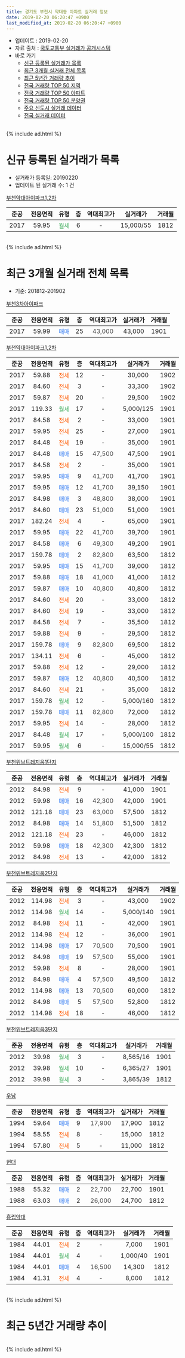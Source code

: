 ```yaml
---
title: 경기도 부천시 약대동 아파트 실거래 정보
date: 2019-02-20 06:20:47 +0900
last_modified_at: 2019-02-20 06:20:47 +0900
---
```


* 업데이트 : 2019-02-20
* 자료 출처 : [국토교통부 실거래가 공개시스템](http://rt.molit.go.kr)
* 바로 가기
    * [신규 등록된 실거래가 목록](#신규-등록된-실거래가-목록)
    * [최근 3개월 실거래 전체 목록](#최근-3개월-실거래-전체-목록)
    * [최근 5년간 거래량 추이](#최근-5년간-거래량-추이)
    * [전국 거래량 TOP 50 지역](https://inasie.github.io/apt-trade-info/최근-3개월-전국에서-가장-거래가-많이-발생한-지역)
    * [전국 거래량 TOP 50 아파트](https://inasie.github.io/apt-trade-info/최근-3개월-전국에서-가장-거래가-많이-발생한-아파트)
    * [전국 거래량 TOP 50 분양권](https://inasie.github.io/apt-trade-info/최근-3개월-전국에서-가장-거래가-많이-발생한-분양권)
    * [주요 신도시 실거래 데이터](https://inasie.github.io/apt-trade-info/주요-신도시)
    * [전국 실거래 데이터](https://inasie.github.io/apt-trade-info/전국)
<br>
{% include ad.html %}
<br>

# 신규 등록된 실거래가 목록
* 실거래가 등록일: 20190220
* 업데이트 된 실거래 수: 1 건


[부천약대아이파크1,2차](https://search.naver.com/search.naver?query=%EA%B2%BD%EA%B8%B0%EB%8F%84+%EB%B6%80%EC%B2%9C%EC%8B%9C+%EC%95%BD%EB%8C%80%EB%8F%99+%EB%B6%80%EC%B2%9C%EC%95%BD%EB%8C%80%EC%95%84%EC%9D%B4%ED%8C%8C%ED%81%AC1%2C2%EC%B0%A8)

|준공|전용면적|유형|층|역대최고가|실거래가|거래월|
|:---:|:---:|:---:|:---:|:---:|:---:|:---:|
|2017|59.95|<span style="color:#34a853">월세</span>|6|<span style="color:#444444">-</span>|15,000/55|1812|


<br>
{% include ad.html %}
<br>

# 최근 3개월 실거래 전체 목록
* 기준: 201812-201902


[부천3차아이파크](https://search.naver.com/search.naver?query=%EA%B2%BD%EA%B8%B0%EB%8F%84+%EB%B6%80%EC%B2%9C%EC%8B%9C+%EC%95%BD%EB%8C%80%EB%8F%99+%EB%B6%80%EC%B2%9C3%EC%B0%A8%EC%95%84%EC%9D%B4%ED%8C%8C%ED%81%AC)

|준공|전용면적|유형|층|역대최고가|실거래가|거래월|
|:---:|:---:|:---:|:---:|:---:|:---:|:---:|
|2017|59.99|<span style="color:#4285f3">매매</span>|25|<span style="color:#444444">43,000</span>|43,000|1901|

[부천약대아이파크1,2차](https://search.naver.com/search.naver?query=%EA%B2%BD%EA%B8%B0%EB%8F%84+%EB%B6%80%EC%B2%9C%EC%8B%9C+%EC%95%BD%EB%8C%80%EB%8F%99+%EB%B6%80%EC%B2%9C%EC%95%BD%EB%8C%80%EC%95%84%EC%9D%B4%ED%8C%8C%ED%81%AC1%2C2%EC%B0%A8)

|준공|전용면적|유형|층|역대최고가|실거래가|거래월|
|:---:|:---:|:---:|:---:|:---:|:---:|:---:|
|2017|59.88|<span style="color:#ff5a00">전세</span>|12|<span style="color:#444444">-</span>|30,000|1902|
|2017|84.60|<span style="color:#ff5a00">전세</span>|3|<span style="color:#444444">-</span>|33,300|1902|
|2017|59.87|<span style="color:#ff5a00">전세</span>|20|<span style="color:#444444">-</span>|29,500|1902|
|2017|119.33|<span style="color:#34a853">월세</span>|17|<span style="color:#444444">-</span>|5,000/125|1901|
|2017|84.58|<span style="color:#ff5a00">전세</span>|2|<span style="color:#444444">-</span>|33,000|1901|
|2017|59.95|<span style="color:#ff5a00">전세</span>|25|<span style="color:#444444">-</span>|27,000|1901|
|2017|84.48|<span style="color:#ff5a00">전세</span>|19|<span style="color:#444444">-</span>|35,000|1901|
|2017|84.48|<span style="color:#4285f3">매매</span>|15|<span style="color:#444444">47,500</span>|47,500|1901|
|2017|84.58|<span style="color:#ff5a00">전세</span>|2|<span style="color:#444444">-</span>|35,000|1901|
|2017|59.95|<span style="color:#4285f3">매매</span>|9|<span style="color:#444444">41,700</span>|41,700|1901|
|2017|59.95|<span style="color:#4285f3">매매</span>|12|<span style="color:#444444">41,700</span>|39,150|1901|
|2017|84.98|<span style="color:#4285f3">매매</span>|3|<span style="color:#444444">48,800</span>|38,000|1901|
|2017|84.60|<span style="color:#4285f3">매매</span>|23|<span style="color:#444444">51,000</span>|51,000|1901|
|2017|182.24|<span style="color:#ff5a00">전세</span>|4|<span style="color:#444444">-</span>|65,000|1901|
|2017|59.95|<span style="color:#4285f3">매매</span>|22|<span style="color:#444444">41,700</span>|39,700|1901|
|2017|84.58|<span style="color:#4285f3">매매</span>|6|<span style="color:#444444">49,300</span>|49,200|1901|
|2017|159.78|<span style="color:#4285f3">매매</span>|2|<span style="color:#444444">82,800</span>|63,500|1812|
|2017|59.95|<span style="color:#4285f3">매매</span>|15|<span style="color:#444444">41,700</span>|39,000|1812|
|2017|59.88|<span style="color:#4285f3">매매</span>|18|<span style="color:#444444">41,000</span>|41,000|1812|
|2017|59.87|<span style="color:#4285f3">매매</span>|10|<span style="color:#444444">40,800</span>|40,800|1812|
|2017|84.60|<span style="color:#ff5a00">전세</span>|20|<span style="color:#444444">-</span>|33,000|1812|
|2017|84.60|<span style="color:#ff5a00">전세</span>|19|<span style="color:#444444">-</span>|33,000|1812|
|2017|84.58|<span style="color:#ff5a00">전세</span>|7|<span style="color:#444444">-</span>|35,500|1812|
|2017|59.88|<span style="color:#ff5a00">전세</span>|9|<span style="color:#444444">-</span>|29,500|1812|
|2017|159.78|<span style="color:#4285f3">매매</span>|9|<span style="color:#444444">82,800</span>|69,500|1812|
|2017|134.11|<span style="color:#ff5a00">전세</span>|6|<span style="color:#444444">-</span>|45,000|1812|
|2017|59.88|<span style="color:#ff5a00">전세</span>|12|<span style="color:#444444">-</span>|29,000|1812|
|2017|59.87|<span style="color:#4285f3">매매</span>|12|<span style="color:#444444">40,800</span>|40,500|1812|
|2017|84.60|<span style="color:#ff5a00">전세</span>|21|<span style="color:#444444">-</span>|35,000|1812|
|2017|159.78|<span style="color:#34a853">월세</span>|12|<span style="color:#444444">-</span>|5,000/160|1812|
|2017|159.78|<span style="color:#4285f3">매매</span>|11|<span style="color:#444444">82,800</span>|72,000|1812|
|2017|59.95|<span style="color:#ff5a00">전세</span>|14|<span style="color:#444444">-</span>|28,000|1812|
|2017|84.48|<span style="color:#34a853">월세</span>|17|<span style="color:#444444">-</span>|5,000/100|1812|
|2017|59.95|<span style="color:#34a853">월세</span>|6|<span style="color:#444444">-</span>|15,000/55|1812|

[부천위브트레지움1단지](https://search.naver.com/search.naver?query=%EA%B2%BD%EA%B8%B0%EB%8F%84+%EB%B6%80%EC%B2%9C%EC%8B%9C+%EC%95%BD%EB%8C%80%EB%8F%99+%EB%B6%80%EC%B2%9C%EC%9C%84%EB%B8%8C%ED%8A%B8%EB%A0%88%EC%A7%80%EC%9B%801%EB%8B%A8%EC%A7%80)

|준공|전용면적|유형|층|역대최고가|실거래가|거래월|
|:---:|:---:|:---:|:---:|:---:|:---:|:---:|
|2012|84.98|<span style="color:#ff5a00">전세</span>|9|<span style="color:#444444">-</span>|41,000|1901|
|2012|59.98|<span style="color:#4285f3">매매</span>|16|<span style="color:#444444">42,300</span>|42,000|1901|
|2012|121.18|<span style="color:#4285f3">매매</span>|23|<span style="color:#444444">63,000</span>|57,500|1812|
|2012|84.98|<span style="color:#4285f3">매매</span>|14|<span style="color:#444444">51,800</span>|51,500|1812|
|2012|121.18|<span style="color:#ff5a00">전세</span>|23|<span style="color:#444444">-</span>|46,000|1812|
|2012|59.98|<span style="color:#4285f3">매매</span>|18|<span style="color:#444444">42,300</span>|42,300|1812|
|2012|84.98|<span style="color:#ff5a00">전세</span>|13|<span style="color:#444444">-</span>|42,000|1812|


<script async src="//pagead2.googlesyndication.com/pagead/js/adsbygoogle.js"></script>
<!-- 기본 -->
<ins class="adsbygoogle"
     style="display:block"
     data-ad-client="ca-pub-2446590836940007"
     data-ad-slot="1659523306"
     data-ad-format="auto"
     data-full-width-responsive="true"></ins>
<script>
(adsbygoogle = window.adsbygoogle || []).push({});
</script>


[부천위브트레지움2단지](https://search.naver.com/search.naver?query=%EA%B2%BD%EA%B8%B0%EB%8F%84+%EB%B6%80%EC%B2%9C%EC%8B%9C+%EC%95%BD%EB%8C%80%EB%8F%99+%EB%B6%80%EC%B2%9C%EC%9C%84%EB%B8%8C%ED%8A%B8%EB%A0%88%EC%A7%80%EC%9B%802%EB%8B%A8%EC%A7%80)

|준공|전용면적|유형|층|역대최고가|실거래가|거래월|
|:---:|:---:|:---:|:---:|:---:|:---:|:---:|
|2012|114.98|<span style="color:#ff5a00">전세</span>|3|<span style="color:#444444">-</span>|43,000|1902|
|2012|114.98|<span style="color:#34a853">월세</span>|14|<span style="color:#444444">-</span>|5,000/140|1901|
|2012|84.98|<span style="color:#ff5a00">전세</span>|11|<span style="color:#444444">-</span>|42,000|1901|
|2012|114.98|<span style="color:#ff5a00">전세</span>|12|<span style="color:#444444">-</span>|36,000|1901|
|2012|114.98|<span style="color:#4285f3">매매</span>|17|<span style="color:#444444">70,500</span>|70,500|1901|
|2012|84.98|<span style="color:#4285f3">매매</span>|19|<span style="color:#444444">57,500</span>|55,000|1901|
|2012|59.98|<span style="color:#ff5a00">전세</span>|8|<span style="color:#444444">-</span>|28,000|1901|
|2012|84.98|<span style="color:#4285f3">매매</span>|4|<span style="color:#444444">57,500</span>|49,500|1812|
|2012|114.98|<span style="color:#4285f3">매매</span>|13|<span style="color:#444444">70,500</span>|60,000|1812|
|2012|84.98|<span style="color:#4285f3">매매</span>|5|<span style="color:#444444">57,500</span>|52,800|1812|
|2012|114.98|<span style="color:#ff5a00">전세</span>|18|<span style="color:#444444">-</span>|46,000|1812|

[부천위브트레지움3단지](https://search.naver.com/search.naver?query=%EA%B2%BD%EA%B8%B0%EB%8F%84+%EB%B6%80%EC%B2%9C%EC%8B%9C+%EC%95%BD%EB%8C%80%EB%8F%99+%EB%B6%80%EC%B2%9C%EC%9C%84%EB%B8%8C%ED%8A%B8%EB%A0%88%EC%A7%80%EC%9B%803%EB%8B%A8%EC%A7%80)

|준공|전용면적|유형|층|역대최고가|실거래가|거래월|
|:---:|:---:|:---:|:---:|:---:|:---:|:---:|
|2012|39.98|<span style="color:#34a853">월세</span>|3|<span style="color:#444444">-</span>|8,565/16|1901|
|2012|39.98|<span style="color:#34a853">월세</span>|10|<span style="color:#444444">-</span>|6,365/27|1901|
|2012|39.98|<span style="color:#34a853">월세</span>|3|<span style="color:#444444">-</span>|3,865/39|1812|

[우남](https://search.naver.com/search.naver?query=%EA%B2%BD%EA%B8%B0%EB%8F%84+%EB%B6%80%EC%B2%9C%EC%8B%9C+%EC%95%BD%EB%8C%80%EB%8F%99+%EC%9A%B0%EB%82%A8)

|준공|전용면적|유형|층|역대최고가|실거래가|거래월|
|:---:|:---:|:---:|:---:|:---:|:---:|:---:|
|1994|59.64|<span style="color:#4285f3">매매</span>|9|<span style="color:#444444">17,900</span>|17,900|1812|
|1994|58.55|<span style="color:#ff5a00">전세</span>|8|<span style="color:#444444">-</span>|15,000|1812|
|1994|57.80|<span style="color:#ff5a00">전세</span>|5|<span style="color:#444444">-</span>|11,000|1812|

[현대](https://search.naver.com/search.naver?query=%EA%B2%BD%EA%B8%B0%EB%8F%84+%EB%B6%80%EC%B2%9C%EC%8B%9C+%EC%95%BD%EB%8C%80%EB%8F%99+%ED%98%84%EB%8C%80)

|준공|전용면적|유형|층|역대최고가|실거래가|거래월|
|:---:|:---:|:---:|:---:|:---:|:---:|:---:|
|1988|55.32|<span style="color:#4285f3">매매</span>|2|<span style="color:#444444">22,700</span>|22,700|1901|
|1988|63.03|<span style="color:#4285f3">매매</span>|2|<span style="color:#444444">26,000</span>|24,700|1812|

[흥립약대](https://search.naver.com/search.naver?query=%EA%B2%BD%EA%B8%B0%EB%8F%84+%EB%B6%80%EC%B2%9C%EC%8B%9C+%EC%95%BD%EB%8C%80%EB%8F%99+%ED%9D%A5%EB%A6%BD%EC%95%BD%EB%8C%80)

|준공|전용면적|유형|층|역대최고가|실거래가|거래월|
|:---:|:---:|:---:|:---:|:---:|:---:|:---:|
|1984|44.01|<span style="color:#ff5a00">전세</span>|2|<span style="color:#444444">-</span>|7,000|1901|
|1984|44.01|<span style="color:#34a853">월세</span>|4|<span style="color:#444444">-</span>|1,000/40|1901|
|1984|44.01|<span style="color:#4285f3">매매</span>|4|<span style="color:#444444">16,500</span>|14,300|1812|
|1984|41.31|<span style="color:#ff5a00">전세</span>|4|<span style="color:#444444">-</span>|8,000|1812|


<br>
{% include ad.html %}
<br>

# 최근 5년간 거래량 추이


<div style="width:100%;">
    <canvas id="deal_progress" height="200"></canvas>
</div>

<script>
new Chart(document.getElementById("deal_progress"), {
    type: 'line',
    data: {
        labels: ['201402','201403','201404','201405','201406','201407','201408','201409','201410','201411','201412','201501','201502','201503','201504','201505','201506','201507','201508','201509','201510','201511','201512','201601','201602','201603','201604','201605','201606','201607','201608','201609','201610','201611','201612','201701','201702','201703','201704','201705','201706','201707','201708','201709','201710','201711','201712','201801','201802','201803','201804','201805','201806','201807','201808','201809','201810','201811','201812','201901','201902'],
        datasets: [{
            label: '매매',
            pointRadius: 1,
            data: [15, 14, 14, 6, 3, 29, 42, 21, 27, 10, 11, 13, 16, 28, 15, 21, 17, 19, 11, 23, 26, 19, 10, 7, 10, 29, 19, 15, 19, 22, 17, 17, 22, 8, 9, 6, 10, 13, 17, 19, 21, 14, 25, 17, 15, 19, 15, 17, 16, 43, 10, 17, 14, 21, 76, 83, 36, 12, 16, 12, 0],
            borderColor: "rgba(255, 201, 14, 1)",
            backgroundColor: "rgba(255, 201, 14, 0.5)",
            fill: false,
            lineTension: 0
        },{
            label: '전월세',
            pointRadius: 1,
            data: [27, 32, 10, 22, 17, 30, 60, 72, 65, 38, 22, 20, 9, 17, 17, 10, 8, 7, 13, 18, 43, 13, 34, 28, 22, 30, 18, 23, 17, 27, 33, 48, 35, 28, 14, 19, 21, 32, 13, 17, 23, 30, 21, 25, 29, 24, 55, 15, 26, 44, 16, 21, 20, 18, 24, 30, 28, 25, 18, 15, 4],
            borderColor: "rgba(0, 141, 185, 1)",
            backgroundColor: "rgba(0, 141, 185, 0.5)",
            fill: false,
            lineTension: 0
        }
        ]
    },
    options: {
        responsive: true,
        title: {
            display: false
        },
        tooltips: {
            mode: 'index',
            intersect: false
        },
        hover: {
            mode: 'nearest',
            intersect: true
        },
        scales: {
            xAxes: [{
                display: true,
                scaleLabel: {
                    display: true,
                    labelString: '년/월'
                }
            }],
            yAxes: [{
                display: true,
                ticks: {
                    suggestedMin: 0,
                },
                scaleLabel: {
                    display: true,
                    labelString: '실거래 수'
                }
            }]
        }
    }
});

</script>


<br>
{% include ad.html %}
<br>

